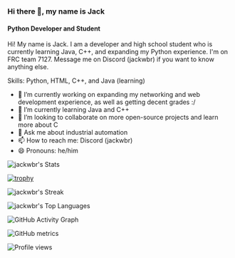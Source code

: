 ### Hi there 👋, my name is Jack                                                                           
#### Python Developer and Student                                                             
                        
Hi! My name is Jack. I am a developer and high school student who is currently learning Java, C++, and expanding my Python experience. I'm on FRC team 7127. Message me on Discord  (jackwbr) if you want to know anything else.                     
             
           
       
Skills: Python, HTML, C++, and Java (learning)              
   
- 🔭 I’m currently working on expanding my networking and web development experience, as well as getting decent grades :/
- 🌱 I’m currently learning Java and C++        
- 👯 I’m looking to collaborate on more open-source projects and learn more about C 
- 💬 Ask me about industrial automation 
- 📫 How to reach me: Discord (jackwbr)  
- 😄 Pronouns: he/him  

![jackwbr's Stats](https://github-readme-stats.vercel.app/api?username=jackwbr&theme=prussian&show_icons=true&hide_border=true&count_private=true)

[![trophy](https://github-profile-trophy.vercel.app/?username=jackwbr)](https://github.com/ryo-ma/github-profile-trophy)

![jackwbr's Streak](https://github-readme-streak-stats.herokuapp.com/?user=jackwbr&theme=prussian&hide_border=true)

![jackwbr's Top Languages](https://github-readme-stats.vercel.app/api/top-langs/?username=jackwbr&theme=prussian&show_icons=true&hide_border=true&layout=compact)

![GitHub Activity Graph](https://activity-graph.herokuapp.com/graph?username=jackwbr)  

![GitHub metrics](https://metrics.lecoq.io/jackwbr)  

![Profile views](https://gpvc.arturio.dev/[jackwbr])
